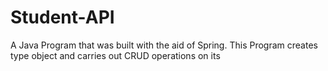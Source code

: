 # Student-API
A Java Program that was built with the aid of Spring. This Program creates type object and carries out CRUD operations on its 
